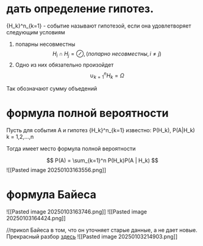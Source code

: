 # дать определение гипотез. 
{H_k}^n_{k=1} - событие называют гипотезой, если она удовлетворяет следующим условиям
1. попарны несовместны 
$$
  H_i  \cap H_j = \oslash, (попарно \ несовместны, i\neq j)
$$
2. Одно из них обязательно произойдет 
$$
   \cup_{k=1}^{n} H_k = \Omega
$$

Так обозначают сумму объедений 

# формула полной вероятности
Пусть для события A и гипотез {H_k}^n_{k=1} известно:
P(H_k), P(A|H_k) k = 1,2,...,n

Тогда имеет место формула полной вероятности

$$
P(A) = \sum_{k=1}^n P(H_k)P(A | H_k)
$$
![[Pasted image 20250103163556.png]]
# формула Байеса
![[Pasted image 20250103163746.png]]
![[Pasted image 20250103164424.png]]

//прикол Байеса в том, что он уточняет старые данные, а не дает новые. Прекрасный разбор [здесь](https://www.youtube.com/watch?v=_bcAK_1a72k) 
![[Pasted image 20250103214903.png]]